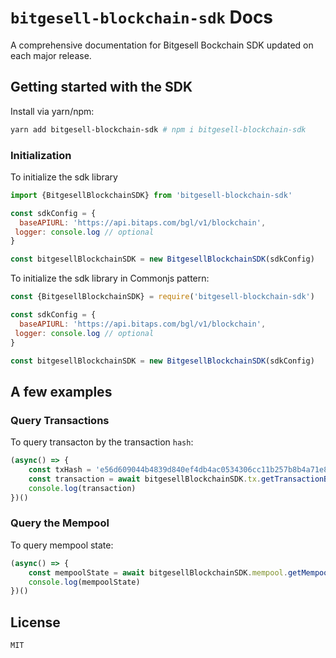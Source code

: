 # `bitgesell-blockchain-sdk` Docs

A comprehensive documentation for Bitgesell Bockchain SDK updated on each major release.

## Getting started with the SDK

Install via yarn/npm:
```sh
yarn add bitgesell-blockchain-sdk # npm i bitgesell-blockchain-sdk 
```

### Initialization

To initialize the sdk library

```javascript
import {BitgesellBlockchainSDK} from 'bitgesell-blockchain-sdk'

const sdkConfig = {
  baseAPIURL: 'https://api.bitaps.com/bgl/v1/blockchain',
 logger: console.log // optional
}

const bitgesellBlockchainSDK = new BitgesellBlockchainSDK(sdkConfig)
```

To initialize the sdk library in Commonjs pattern:

```javascript
const {BitgesellBlockchainSDK} = require('bitgesell-blockchain-sdk')

const sdkConfig = {
  baseAPIURL: 'https://api.bitaps.com/bgl/v1/blockchain',
 logger: console.log // optional
}

const bitgesellBlockchainSDK = new BitgesellBlockchainSDK(sdkConfig)
```
## A few examples

### Query Transactions
To query transacton by the transaction `hash`:

```javascript
(async() => {
    const txHash = 'e56d609044b4839d840ef4db4ac0534306cc11b257b8b4a71e8fb7491aaca9a9'
    const transaction = await bitgesellBlockchainSDK.tx.getTransactionByHash(txHash)
    console.log(transaction)
})()
```
### Query the Mempool
To query mempool state:

```javascript
(async() => {
    const mempoolState = await bitgesellBlockchainSDK.mempool.getMempoolState()
    console.log(mempoolState)
})()
```

## License
`MIT`